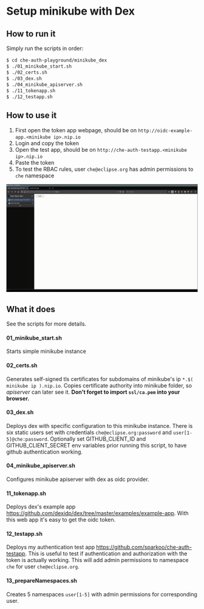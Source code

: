 # Setup minikube with Dex

## How to run it
Simply run the scripts in order:
```
$ cd che-auth-playground/minikube_dex
$ ./01_minikube_start.sh
$ ./02_certs.sh
$ ./03_dex.sh
$ ./04_minikube_apiserver.sh
$ ./11_tokenapp.sh
$ ./12_testapp.sh
```

## How to use it

1. First open the token app webpage, should be on `http://oidc-example-app.<minikube ip>.nip.io`
1. Login and copy the token
1. Open the test app, should be on `http://che-auth-testapp.<minikube ip>.nip.io`
1. Paste the token
1. To test the RBAC rules, user `che@eclipse.org` has admin permissions to `che` namespace

![demo](demo.gif)

## What it does

See the scripts for more details.

#### 01_minikube_start.sh
Starts simple minikube instance

#### 02_certs.sh
Generates self-signed tls certificates for subdomains of minikube's ip `*.$( minikube ip ).nip.io`. Copies certificate authority into minikube folder, so _apiserver_ can later see it. __Don't forget to import `ssl/ca.pem` into your browser.__

#### 03_dex.sh
Deploys dex with specific configuration to this minikube instance. There is six static users set with credentials `che@eclipse.org:password` and `user[1-5]@che:password`. Optionally set GITHUB_CLIENT_ID and GITHUB_CLIENT_SECRET env variables prior running this script, to have github authentication working.

#### 04_minikube_apiserver.sh
Configures minikube apiserver with dex as oidc provider.

#### 11_tokenapp.sh
Deploys dex's example app https://github.com/dexidp/dex/tree/master/examples/example-app. With this web app it's easy to get the oidc token.

#### 12_testapp.sh
Deploys my authentication test app https://github.com/sparkoo/che-auth-testapp. This is useful to test if authentication and authorization with the token is actually working. This will add admin permissions to namespace `che` for user `che@eclipse.org`.

#### 13_prepareNamespaces.sh
Creates 5 namespaces `user[1-5]` with admin permissions for corresponding user.
